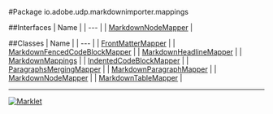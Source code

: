 #Package io.adobe.udp.markdownimporter.mappings

##Interfaces
| Name |
| --- |
| [MarkdownNodeMapper](MarkdownNodeMapper.md) |

##Classes
| Name |
| --- |
| [FrontMatterMapper](FrontMatterMapper.md) |
| [MarkdownFencedCodeBlockMapper](MarkdownFencedCodeBlockMapper.md) |
| [MarkdownHeadlineMapper](MarkdownHeadlineMapper.md) |
| [MarkdownMappings](MarkdownMappings.md) |
| [IndentedCodeBlockMapper](IndentedCodeBlockMapper.md) |
| [ParagraphsMergingMapper](ParagraphsMergingMapper.md) |
| [MarkdownParagraphMapper](MarkdownParagraphMapper.md) |
| [MarkdownNodeMapper](MarkdownNodeMapper.md) |
| [MarkdownTableMapper](MarkdownTableMapper.md) |

---

[![Marklet](https://img.shields.io/badge/Generated%20by-Marklet-green.svg)](https://github.com/Faylixe/marklet)